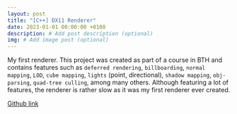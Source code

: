 ```yaml
---
layout: post
title: "[C++] DX11 Renderer"
date: 2023-01-01 00:00:00 +0100
description: # Add post description (optional)
img: # Add image post (optional)
---
```


My first renderer. This project was created as part of a course in BTH and contains features such as `deferred rendering`, `billboarding`, `normal mapping`, `LOD`, `cube mapping`, `lights` (point, directional), `shadow mapping`, `obj-parsing`, `quad-tree culling`, among many others.
Although featuring a lot of features, the renderer is rather slow as it was my first renderer ever created.

[Github link](https://github.com/Danhall01/3DRenderer)